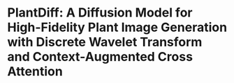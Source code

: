 # PlantDiff: A Diffusion Model for High-Fidelity Plant Image Generation with Discrete Wavelet Transform and Context-Augmented Cross Attention
